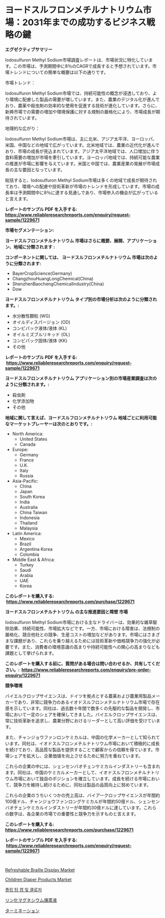 <p><h1>ヨードスルフロンメチルナトリウム市場：2031年までの成功するビジネス戦略の鍵</h1></p><p><strong>エグゼクティブサマリー</strong></p>
<p><p>Iodosulfuron Methyl Sodium市場調査レポートは、市場状況に特化しています。この市場は、予測期間中に8％のCAGRで成長すると予想されています。市場トレンドについての簡単な概要は以下の通りです。</p><p>市場トレンド：</p><p>Iodosulfuron Methyl Sodium市場では、持続可能性の概念が浸透しており、より環境に配慮した製品の需要が増しています。また、農業のデジタル化が進んでおり、農薬や殺虫剤の効率的な使用を促進する技術が進化しています。さらに、新興市場での需要の増加や環境保護に対する規制の厳格化により、市場成長が期待されています。</p><p>地理的な広がり：</p><p>Iodosulfuron Methyl Sodium市場は、主に北米、アジア太平洋、ヨーロッパ、米国、中国などの地域で広がっています。北米地域では、農業の近代化が進んでおり、市場の成長が見込まれています。アジア太平洋地域では、人口増加に伴う食料需要の増加が市場を牽引しています。ヨーロッパ地域では、持続可能な農業の推進が市場に影響を与えています。米国と中国では、農業産業の発展が市場成長の主な要因となっています。</p><p>総括すると、Iodosulfuron Methyl Sodium市場は多くの地域で成長が期待されており、環境への配慮や技術革新が市場のトレンドを形成しています。市場の成長率は予測期間中に8％に達する見通しであり、市場参入の機会が広がっていると言えます。</p></p>
<p><strong>レポートのサンプル PDF を入手する: <a href="https://www.reliableresearchreports.com/enquiry/request-sample/1229671">https://www.reliableresearchreports.com/enquiry/request-sample/1229671</a></strong></p>
<p><strong>市場セグメンテーション:</strong></p>
<p><strong> ヨードスルフロンメチルナトリウム 市場はさらに概要、展開、アプリケーション、地域に分類されます :</strong></p>
<p><strong>コンポーネントに関しては、 ヨードスルフロンメチルナトリウム 市場は次のように分類されます: &nbsp;</strong></p>
<p><ul><li>BayerCropScience(Germany)</li><li>ChangzhouHuangLongChemical(China)</li><li>ShenzhenBaochengChemicalIndustry(China)</li><li>Dow</li></ul></p>
<p><strong> ヨードスルフロンメチルナトリウム タイプ別の市場分析は次のように分類されます。:</strong></p>
<p><ul><li>水分散性顆粒 (WG)</li><li>オイルディスパージョン (OD)</li><li>コンビパック液体/液体 (KL)</li><li>オイルミズブルリキッド (OL)</li><li>コンビパック固体/液体 (KK)</li><li>その他</li></ul></p>
<p><strong>レポートのサンプル PDF を入手する: &nbsp;<a href="https://www.reliableresearchreports.com/enquiry/request-sample/1229671">https://www.reliableresearchreports.com/enquiry/request-sample/1229671</a></strong></p>
<p><strong> ヨードスルフロンメチルナトリウム アプリケーション別の市場産業調査は次のように分類されます。:</strong></p>
<p><ul><li>殺虫剤</li><li>化学添加物</li><li>その他</li></ul></p>
<p><strong>地域に関して言えば、ヨードスルフロンメチルナトリウム 地域ごとに利用可能なマーケットプレーヤーは次のとおりです。:</strong></p>
<p><ul>
    <li>
        North America:
        <ul>
            <li>United States</li>
            <li>Canada</li>
        </ul>
    </li>
    <li>
        Europe:
        <ul>
            <li>Germany</li>
            <li>France</li>
            <li>U.K.</li>
            <li>Italy</li>
            <li>Russia</li>
        </ul>
    </li>
    <li>
        Asia-Pacific:
        <ul>
            <li>China</li>
            <li>Japan</li>
            <li>South Korea</li>
            <li>India</li>
            <li>Australia</li>
            <li>China Taiwan</li>
            <li>Indonesia</li>
            <li>Thailand</li>
            <li>Malaysia</li>
        </ul>
    </li>
    <li>
        Latin America:
        <ul>
            <li>Mexico</li>
            <li>Brazil</li>
            <li>Argentina Korea</li>
            <li>Colombia</li>
        </ul>
    </li>
    <li>
        Middle East & Africa:
        <ul>
            <li>Turkey</li>
            <li>Saudi</li>
            <li>Arabia</li>
            <li>UAE</li>
            <li>Korea</li>
        </ul>
    </li>
    </ul></p>
<p><strong>このレポートを購入する: &nbsp;<a href="https://www.reliableresearchreports.com/purchase/1229671">https://www.reliableresearchreports.com/purchase/1229671</a></strong></p>
<p><strong>ヨードスルフロンメチルナトリウム の主な推進要因と障壁 市場</strong></p>
<p><p>Iodosulfuron Methyl Sodium市場における主なドライバーは、効果的な雑草駆除効果、持続可能性、市場拡大などです。一方、市場における障害は、法規制の厳格化、競合他社との競争、生産コストの増加などがあります。市場にはさまざまな課題があり、これらを乗り越えるためには技術革新や価格競争力の強化が必要です。また、消費者の環境意識の高まりや持続可能性への関心の高まりなども課題として挙げられます。</p></p>
<p><strong>このレポートを購入する前に、質問がある場合は問い合わせるか、共有してください。:&nbsp; <a href="https://www.reliableresearchreports.com/enquiry/pre-order-enquiry/1229671">https://www.reliableresearchreports.com/enquiry/pre-order-enquiry/1229671</a></strong></p>
<p><strong>競争環境</strong></p>
<p><p>バイエルクロップサイエンスは、ドイツを拠点とする農薬および農業用製品メーカーであり、非常に競争力のあるイオドスルフロンメチルナトリウム市場で存在感を示しています。同社は、過去数十年間で数多くの先駆的な製品を開発し、市場において一定のシェアを確保してきました。バイエルクロップサイエンスは、常に技術革新を追求し、農業分野におけるリーダーとして高い評価を受けています。</p><p>また、チャンジョウファンロンケミカルは、中国の化学メーカーとして知られています。同社は、イオドスルフロンメチルナトリウム市場において積極的に成長を続けており、高品質な製品を提供することで顧客からの信頼を得ています。市場シェアを拡大し、企業価値を向上させるために努力を重ねています。</p><p>これらの企業の中には、シェンセンバオチェンケミカルインダストリーも含まれます。同社は、中国のケミカルメーカーとして、イオドスルフロンメチルナトリウム市場において独自のポジションを確立しています。成長を続ける市場において、競争力を維持し続けるために、同社は製品の品質向上に努めています。</p><p>これらの企業のうちいくつかの売上高は、バイアークロップサイエンスが年間約100億ドル、チャンジョウファンロングケミカルが年間約50億ドル、シェンセンバオチェンケミカルインダストリーが年間約30億ドルに達しています。これらの数字は、各企業の市場での重要性と競争力を示すものと言えます。</p></p>
<p><strong>このレポートを購入する: &nbsp; <a href="https://www.reliableresearchreports.com/purchase/1229671">https://www.reliableresearchreports.com/purchase/1229671</a></strong></p>
<p><strong>レポートのサンプル PDF を入手する: &nbsp;<a href="https://www.reliableresearchreports.com/enquiry/request-sample/1229671">https://www.reliableresearchreports.com/enquiry/request-sample/1229671</a></strong><strong></strong></p>
<p>&nbsp;</p>
<p><p><a href="https://github.com/luckyshygirl/Market-Research-Report-List-3/blob/main/refreshable-braille-display-market.md">Refreshable Braille Display Market</a></p><p><a href="https://issuu.com/reportprime-2/docs/children-diaper-products-market-size-2030.pptx">Children Diaper Products Market</a></p><p><a href="https://medium.com/@conradkirrlin76575/%ED%94%8C%EB%A6%BD-%ED%83%91-%EC%BA%A1-%EB%B0%8F-%ED%81%B4%EB%A1%9C%EC%A0%80-%EC%8B%9C%EC%9E%A5-%EA%B7%9C%EB%AA%A8-%EB%B0%8F-%EC%8B%9C%EC%9E%A5-%EB%8F%99%ED%96%A5-%EC%99%84%EB%B2%BD%ED%95%9C-%EC%82%B0%EC%97%85-%EA%B0%9C%EC%9A%94-2024%EB%85%84%EB%B6%80%ED%84%B0-2031%EB%85%84%EA%B9%8C%EC%A7%80-187001cac26e">플립 탑 캡 및 클로저</a></p><p><a href="https://medium.com/@arimuller2009/%E3%83%9E%E3%82%B0%E3%83%8D%E3%82%B7%E3%82%A6%E3%83%A0%E3%83%AA%E3%83%B3%E5%8C%96%E7%89%A9%E8%96%AC%E5%89%A4%E3%81%AE%E5%B8%82%E5%A0%B4%E3%82%B7%E3%82%A7%E3%82%A2%E3%81%AE%E9%80%B2%E5%8C%96%E3%81%A8%E5%B8%82%E5%A0%B4%E6%88%90%E9%95%B7%E5%82%BE%E5%90%912024%E5%B9%B4%E3%81%8B%E3%82%892031%E5%B9%B4%E3%81%BE%E3%81%A7-292723c77984">リン化マグネシウム燻蒸液</a></p><p><a href="https://github.com/zjkmgcs938405/Market-Research-Report-List-1/blob/main/19039633743.md">ターミネーション</a></p></p>